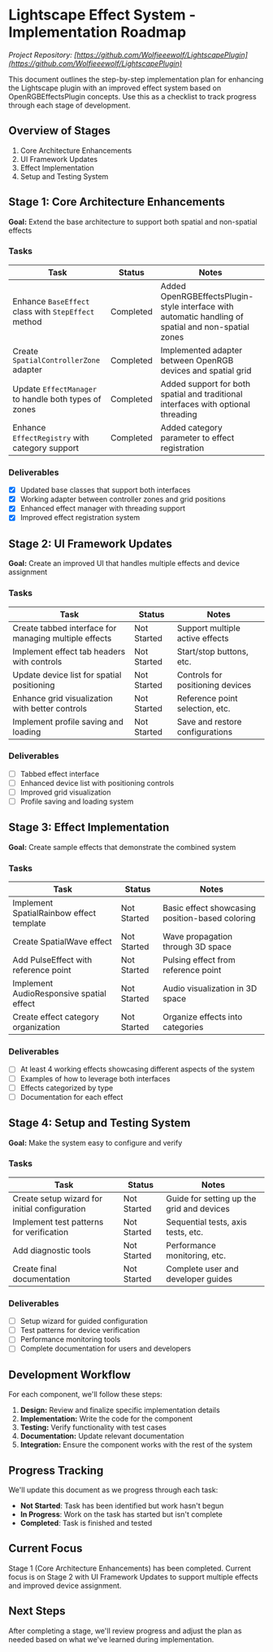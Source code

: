 # Lightscape Effect System - Implementation Roadmap

*Project Repository: [https://github.com/Wolfieeewolf/LightscapePlugin](https://github.com/Wolfieeewolf/LightscapePlugin)*

This document outlines the step-by-step implementation plan for enhancing the Lightscape plugin with an improved effect system based on OpenRGBEffectsPlugin concepts. Use this as a checklist to track progress through each stage of development.

## Overview of Stages

1. Core Architecture Enhancements
2. UI Framework Updates
3. Effect Implementation
4. Setup and Testing System

## Stage 1: Core Architecture Enhancements

**Goal:** Extend the base architecture to support both spatial and non-spatial effects

### Tasks

| Task | Status | Notes |
|------|--------|-------|
| Enhance `BaseEffect` class with `StepEffect` method | Completed | Added OpenRGBEffectsPlugin-style interface with automatic handling of spatial and non-spatial zones |
| Create `SpatialControllerZone` adapter | Completed | Implemented adapter between OpenRGB devices and spatial grid |
| Update `EffectManager` to handle both types of zones | Completed | Added support for both spatial and traditional interfaces with optional threading |
| Enhance `EffectRegistry` with category support | Completed | Added category parameter to effect registration |

### Deliverables

- [x] Updated base classes that support both interfaces
- [x] Working adapter between controller zones and grid positions
- [x] Enhanced effect manager with threading support
- [x] Improved effect registration system

## Stage 2: UI Framework Updates

**Goal:** Create an improved UI that handles multiple effects and device assignment

### Tasks

| Task | Status | Notes |
|------|--------|-------|
| Create tabbed interface for managing multiple effects | Not Started | Support multiple active effects |
| Implement effect tab headers with controls | Not Started | Start/stop buttons, etc. |
| Update device list for spatial positioning | Not Started | Controls for positioning devices |
| Enhance grid visualization with better controls | Not Started | Reference point selection, etc. |
| Implement profile saving and loading | Not Started | Save and restore configurations |

### Deliverables

- [ ] Tabbed effect interface
- [ ] Enhanced device list with positioning controls
- [ ] Improved grid visualization
- [ ] Profile saving and loading system

## Stage 3: Effect Implementation

**Goal:** Create sample effects that demonstrate the combined system

### Tasks

| Task | Status | Notes |
|------|--------|-------|
| Implement SpatialRainbow effect template | Not Started | Basic effect showcasing position-based coloring |
| Create SpatialWave effect | Not Started | Wave propagation through 3D space |
| Add PulseEffect with reference point | Not Started | Pulsing effect from reference point |
| Implement AudioResponsive spatial effect | Not Started | Audio visualization in 3D space |
| Create effect category organization | Not Started | Organize effects into categories |

### Deliverables

- [ ] At least 4 working effects showcasing different aspects of the system
- [ ] Examples of how to leverage both interfaces
- [ ] Effects categorized by type
- [ ] Documentation for each effect

## Stage 4: Setup and Testing System

**Goal:** Make the system easy to configure and verify

### Tasks

| Task | Status | Notes |
|------|--------|-------|
| Create setup wizard for initial configuration | Not Started | Guide for setting up the grid and devices |
| Implement test patterns for verification | Not Started | Sequential tests, axis tests, etc. |
| Add diagnostic tools | Not Started | Performance monitoring, etc. |
| Create final documentation | Not Started | Complete user and developer guides |

### Deliverables

- [ ] Setup wizard for guided configuration
- [ ] Test patterns for device verification
- [ ] Performance monitoring tools
- [ ] Complete documentation for users and developers

## Development Workflow

For each component, we'll follow these steps:

1. **Design:** Review and finalize specific implementation details
2. **Implementation:** Write the code for the component
3. **Testing:** Verify functionality with test cases
4. **Documentation:** Update relevant documentation
5. **Integration:** Ensure the component works with the rest of the system

## Progress Tracking

We'll update this document as we progress through each task:

- **Not Started**: Task has been identified but work hasn't begun
- **In Progress**: Work on the task has started but isn't complete
- **Completed**: Task is finished and tested

## Current Focus

Stage 1 (Core Architecture Enhancements) has been completed. Current focus is on Stage 2 with UI Framework Updates to support multiple effects and improved device assignment.

## Next Steps

After completing a stage, we'll review progress and adjust the plan as needed based on what we've learned during implementation.
